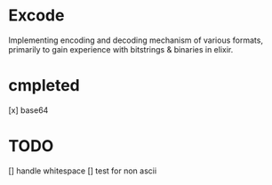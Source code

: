 # Excode
Implementing encoding and decoding mechanism of various formats, primarily to gain experience with bitstrings & binaries in elixir.

# cmpleted
[x] base64

# TODO
[] handle whitespace
[] test for non ascii

